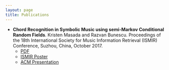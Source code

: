 ```yaml
---
layout: page
title: Publications
---
```


* **Chord Recognition in Symbolic Music using semi-Markov Conditional Random Fields**. Kristen Masada and Razvan Bunescu. Proceedings of the 18th International Society for Music Information Retrieval (ISMIR) Conference, Suzhou, China, October 2017. 
  * [PDF](./publications/ismir17/ismir17.pdf) 
  * [ISMIR Poster](./publications/ismir17/ismir17_poster.pdf)
  * [ACM Presentation](./publications/ismir17/ismir17_acm_presentation.pdf)
